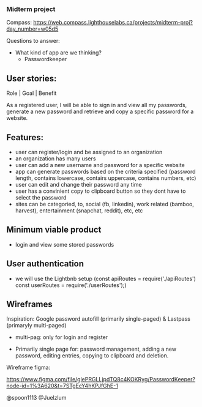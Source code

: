   ### Midterm project

Compass: https://web.compass.lighthouselabs.ca/projects/midterm-proj?day_number=w05d5

Questions to answer:
* What kind of app are we thinking?
  * Passwordkeeper

## User stories:
Role | Goal | Benefit

As a registered user, I will be able to sign in and view all my passwords, generate a new password and retrieve and copy a specific password for a website.

## Features:
* user can register/login and be assigned to an organization
* an organization has many users
* user can add a new username and password for a specific website
* app can generate passwords based on the criteria specified (password length, contains lowercase, contairs uppercase, contains numbers, etc)
* user can edit and change their password any time
* user has a convinient copy to clipboard button so they dont have to select the password
* sites can be categoried, to, social (fb, linkedin), work related (bamboo, harvest), entertainment (snapchat, reddit), etc, etc

## Minimum viable product
* login and view some stored passwords

## User authentication
* we will use the Lightbnb setup (const apiRoutes = require('./apiRoutes') const userRoutes = require('./userRoutes');)

## Wireframes
Inspiration: Google password autofill (primarily single-paged) & Lastpass (primaryly multi-paged)
* multi-pag: only for login and register

* Primarily single page for: password management, adding a new password, editing entries, copying to clipboard and deletion.

Wireframe figma: 

https://www.figma.com/file/glePRGLLjpdTQ8c4KOKRyg/PasswordKeeper?node-id=1%3A620&t=7STgEcY4hKPJfGhE-1

@spoon1113
@Juelzlum


